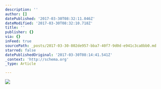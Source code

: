 ```yaml
---
description: ''
author: []
datePublished: '2017-03-30T08:32:11.046Z'
dateModified: '2017-03-30T08:32:10.718Z'
title: ''
publisher: {}
via: {}
inFeed: true
sourcePath: _posts/2017-03-30-802de957-bba7-40f7-9d0d-e941c3ca8bb0.md
starred: false
datePublishedOriginal: '2017-03-30T08:14:41.541Z'
_context: 'http://schema.org'
_type: Article

---
```

![](https://the-grid-user-content.s3-us-west-2.amazonaws.com/704f4e54-83c2-4b55-ab26-0ca0961074dd.jpg)